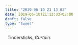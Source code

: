 ```yaml
---
title: "2019 06 10 21 13 03"
date: 2019-06-10T21:13:03+02:00
draft: false
type: "tweet"
---
```

<a href="https://music.apple.com/fr/album/curtains/1368881946" type="application/rss+xml" class="iconfont icon-music" title="rss"></a> &nbsp; Tindersticks, *Curtain*.
